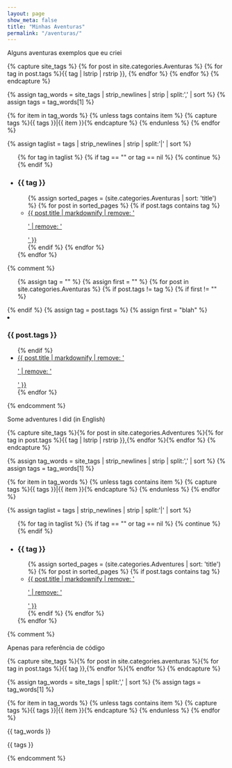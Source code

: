 ```yaml
---
layout: page
show_meta: false
title: "Minhas Aventuras"
permalink: "/aventuras/"
---
```


Alguns aventuras exemplos que eu criei

{% capture site_tags %}
{% for post in site.categories.Aventuras %}
{% for tag in post.tags %}{{ tag | lstrip | rstrip }},
{% endfor %}
{% endfor %}
{% endcapture %}


<!-- `tag_words` is a sorted array of the tag names. -->
{% assign tag_words = site_tags | strip_newlines | strip | split:',' | sort %}
{% assign tags = tag_words[1] %}


{% for item in tag_words %}
    {% unless tags contains item %}
        {% capture tags %}{{ tags }}|{{ item }}{% endcapture %}
    {% endunless %}
{% endfor %}

{% assign taglist = tags | strip_newlines | strip | split:'|' | sort %}

<ul> 
{% for tag in taglist %}
   {% if tag == "" or tag == nil %}
   {% continue %}
   {% endif %}
   <li><h3> {{ tag }} </h3></li>
   <ul>
   {% assign sorted_pages = (site.categories.Aventuras | sort: 'title') %}
   {% for post in sorted_pages %}
   {% if post.tags contains tag %}
   <li><a href="{{ post.url }}">{{ post.title |  markdownify | remove: '<p>' | remove: '</p>' }} </a> </li>
   {% endif %}
   {% endfor %}
   </ul>
{% endfor %}
</ul>

{% comment %}
<ul> 
  {% assign tag = "" %}
  {% assign first = "" %}
  {% for post in site.categories.Aventuras %}
  {% if post.tags != tag %}
  {% if first != "" %}
  </ul>
  {% endif %}
  {% assign tag = post.tags %}    
  {% assign first = "blah" %}
   <li><h3> {{ post.tags }} </h3></li>
  <ul>
  {% endif %}
   <li><a href="{{ post.url }}">{{ post.title |  markdownify | remove: '<p>' | remove: '</p>' }} </a> </li>
    {% endfor %}
  </ul>
</ul>
{% endcomment %}

Some adventures I did (in English)

{% capture site_tags %}{% for post in site.categories.Adventures %}{% for tag in post.tags %}{{ tag | lstrip | rstrip }},{% endfor %}{% endfor %}
{% endcapture %}

<!-- `tag_words` is a sorted array of the tag names. -->
{% assign tag_words = site_tags | strip_newlines | strip | split:',' | sort %}
{% assign tags = tag_words[1] %}


{% for item in tag_words %}
    {% unless tags contains item %}
        {% capture tags %}{{ tags }}|{{ item }}{% endcapture %}
    {% endunless %}
{% endfor %}

{% assign taglist = tags | strip_newlines | strip | split:'|' | sort %}

<ul> 
{% for tag in taglist %}
   {% if tag == "" or tag == nil %}
   {% continue %}
   {% endif %}
   <li><h3> {{ tag }} </h3></li>
   <ul>
   {% assign sorted_pages = (site.categories.Adventures | sort: 'title') %}
   {% for post in sorted_pages %}
   {% if post.tags contains tag %}
   <li><a href="{{ post.url }}">{{ post.title |  markdownify | remove: '<p>' | remove: '</p>' }} </a> </li>
   {% endif %}
   {% endfor %}
   </ul>
{% endfor %}
</ul>


{% comment %}

Apenas para referência de código

{% capture site_tags %}{% for post in site.categories.aventuras %}{% for tag in post.tags %}{{ tag }},{% endfor %}{% endfor %}
{% endcapture %}

<!-- `tag_words` is a sorted array of the tag names. -->
{% assign tag_words = site_tags | split:',' | sort %}
{% assign tags = tag_words[1] %}

{% for item in tag_words %}
    {% unless tags contains item %}
        {% capture tags %}{{ tags }}|{{ item }}{% endcapture %}
    {% endunless %}
{% endfor %}

{{ tag_words }} 

{{ tags }}

{% endcomment %}

